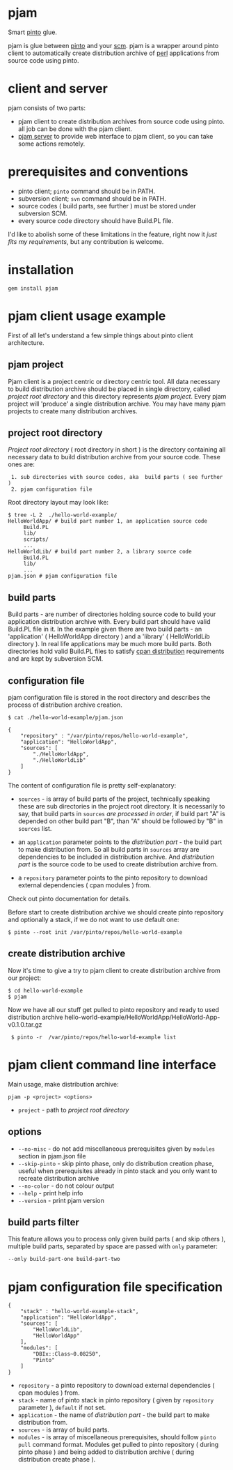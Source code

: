# pjam

Smart [pinto](https://github.com/thaljef/Pinto) glue. 

pjam is glue between [pinto](http://search.cpan.org/perldoc?Pinto) and your [scm](https://en.wikipedia.org/wiki/Revision_control). 
pjam is a wrapper around pinto client to automatically create distribution archive of [perl](http://www.perl.org/) applications from source code using pinto.

# client and server
 
pjam consists of two parts:
- pjam client to create distribution archives from source code using pinto. all job can be done with the pjam client.
- [pjam server](https://github.com/melezhik/jam/wiki/Introduction-to-pjam-server) to provide web interface to pjam client, so you can take some actions remotely. 

# prerequisites and conventions 
- pinto client; `pinto` command should be in PATH. 
- subversion client; `svn` command should be in PATH.
- source codes ( build parts, see further ) must be stored under subversion SCM. 
- every source code directory should have Build.PL file.


I'd like to abolish some of these limitations in the feature, right now it *just fits my requirements*, but any contribution is welcome.

# installation

    gem install pjam
    
# pjam client usage example

First of all let's understand a few simple things about pinto client architecture.

## pjam project 

Pjam client is a project  centric or directory centric tool. All data necessary to build distribution archive should be  placed in single directory, called _project root directory_ and this directory represents _pjam project_. Every pjam project  will 'produce' a single distribution archive. You may have many pjam projects to create many distribution archives.

 ## project root directory

_Project root directory_ ( root directory in short ) is the directory containing all necessary data to build distribution archive from your source code. These ones are:

     1. sub directories with source codes, aka  build parts ( see further )
     2. pjam configuration file

Root directory layout may look like:

    $ tree -L 2  ./hello-world-example/
    HelloWorldApp/ # build part number 1, an application source code
         Build.PL
         lib/
         scripts/
         ...
    HelloWorldLib/ # build part number 2, a library source code 
         Build.PL
         lib/
         ...
    pjam.json # pjam configuration file 


## build parts

Build parts - are number of directories holding source code to build your application distribution archive with. Every build part should have valid Build.PL file in it.  In the example given there are two build parts -  an  'application' ( HelloWorldApp directory ) and a 'library' ( HelloWorldLib directory ). 
In real life applications may be much more build parts. Both directories hold valid Build.PL files to  satisfy [cpan distribution](http://www.dagolden.com/index.php/1173/what-tools-should-you-use-to-create-a-cpan-distribution/) requirements and are kept by subversion SCM.

## configuration file

pjam configuration file is stored in the root directory and describes the process of distribution archive creation.


    $ cat ./hello-world-example/pjam.json

    {
        "repository" : "/var/pinto/repos/hello-world-example",
        "application": "HelloWorldApp",
        "sources": [
            "./HelloWorldApp",
            "./HelloWorldLib"
        ]
    }

The content of configuration file is pretty self-explanatory:

- `sources` - is array of build parts of the project, technically speaking  these are sub directories in the project root directory. 
It is necessarily to say, that  build parts in `sources` _are processed in order_, if build part "A" is depended 
on other build part  "B", than  "A" should be followed by "B" in `sources` list.

- an `application` parameter points to the _distribution part_ -  the build part to make distribution from.
So all build parts in `sources` array are dependencies to be included in distribution archive. And _distribution part_  is the source code to be used to create distribution archive from.

-  a `repository` parameter points to the pinto repository to download external dependencies ( cpan modules ) from.

Check out pinto documentation for details. 

Before start to create distribution  archive we should create pinto repository and optionally a stack, if we do not want to use default one:

    $ pinto --root init /var/pinto/repos/hello-world-example

## create distribution archive

Now it's time to give a try to pjam client to create distribution archive from our project:

    $ cd hello-world-example 
    $ pjam
        

Now we have all our stuff get pulled to pinto repository and ready to used distribution archive hello-world-example/HelloWorldApp/HelloWorld-App-v0.1.0.tar.gz

     $ pinto -r  /var/pinto/repos/hello-world-example list 

# pjam client command line interface 

Main usage, make distribution archive:

    pjam -p <project> <options>

- `project` - path to _project root directory_ 

## options

- `--no-misc` - do not add miscellaneous prerequisites given by `modules` section in pjam.json file
- `--skip-pinto` - skip pinto phase, only do distribution creation phase, useful when prerequisites  already in pinto stack and you only
want to recreate distribution archive
- `--no-color` - do not colour output
- `--help` - print help info
- `--version` - print pjam version

## build parts filter

This feature allows you to process only given build parts ( and skip others ), multiple build parts, separated by space are passed with `only` parameter:

`--only build-part-one build-part-two`

# pjam configuration file specification

    {
        "stack" : "hello-world-example-stack",
        "application": "HelloWorldApp",
        "sources": [
            "HelloWorldLib",
            "HelloWorldApp"
        ],
        "modules": [
            "DBIx::Class~0.08250",
            "Pinto"
        ]
    }

-  `repository` - a pinto repository to download external dependencies ( cpan modules ) from.
- `stack` - name of pinto stack in pinto repository ( given by `repository` parameter ), `default` if not set.
- `application` -  the name of  _distribution part_ -  the build part to make distribution from.
- `sources` - is array of build parts.
- `modules` - is array of miscellaneous prerequisites, should follow `pinto pull` command format.  Modules get pulled to pinto repository ( during pinto phase ) and being added to distribution archive ( during distribution create phase ).

